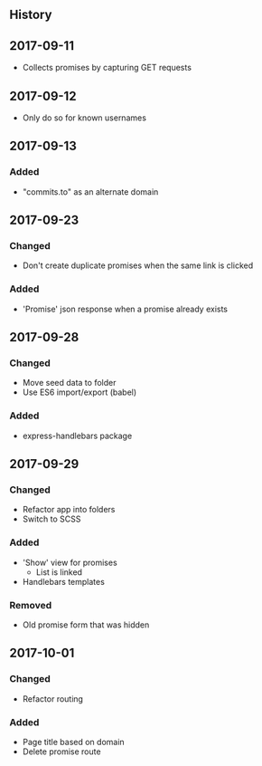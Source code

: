 History
---

## 2017-09-11
- Collects promises by capturing GET requests


## 2017-09-12
- Only do so for known usernames


## 2017-09-13
### Added
- "commits.to" as an alternate domain


## 2017-09-23
### Changed
- Don't create duplicate promises when the same link is clicked
### Added
- 'Promise' json response when a promise already exists


## 2017-09-28
### Changed
- Move seed data to folder
- Use ES6 import/export (babel)
### Added
- express-handlebars package


## 2017-09-29
### Changed
- Refactor app into folders
- Switch to SCSS
### Added
- 'Show' view for promises
  - List is linked
- Handlebars templates
### Removed
- Old promise form that was hidden


## 2017-10-01
### Changed
- Refactor routing
### Added
- Page title based on domain
- Delete promise route
